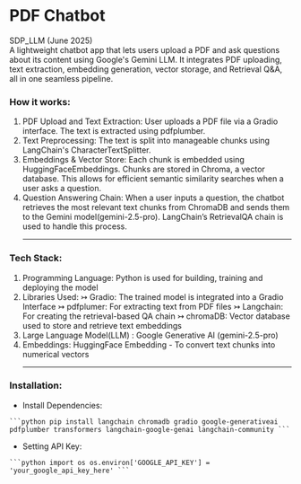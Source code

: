 # PDF Chatbot 

SDP_LLM (June 2025) 
<br>
A lightweight chatbot app that lets users upload a PDF and ask questions about its content using Google's Gemini LLM. It integrates PDF uploading, text extraction, embedding generation, vector storage, and Retrieval Q&A, all in one seamless pipeline.

<b> <h3>How it works: </b></h3>
1. PDF Upload and Text Extraction:
User uploads a PDF file via a Gradio interface. The text is extracted using pdfplumber.
2. Text Preprocessing:
The text is split into manageable chunks using LangChain's CharacterTextSplitter.
3. Embeddings & Vector Store:
Each chunk is embedded using HuggingFaceEmbeddings. Chunks are stored in Chroma, a vector database. This allows for efficient semantic similarity searches when a user asks a question.
4. Question Answering Chain:
When a user inputs a question, the chatbot retrieves the most relevant text chunks from ChromaDB and sends them to the Gemini model(gemini-2.5-pro). LangChain’s RetrievalQA chain is used to handle this process. <hr>

<b> <h3>Tech Stack: </b></h3> 
1. Programming Language: Python is used for building, training and deploying the model
2. Libraries Used:
↣ Gradio: The trained model is integrated into a Gradio Interface
↣ pdfplumer: For extracting text from PDF files
↣ Langchain: For creating the retrieval-based QA chain
↣ chromaDB: Vector database used to store and retrieve text embeddings
3. Large Language Model(LLM) : Google Generative AI (gemini-2.5-pro)
4. Embeddings: HuggingFace Embedding - To convert text chunks into numerical vectors <hr>

<b> <h3>Installation: </b></h3>
- Install Dependencies:
<pre><code>```python pip install langchain chromadb gradio google-generativeai pdfplumber transformers langchain-google-genai langchain-community ```</code></pre>

- Setting API Key:
<pre><code>```python import os os.environ['GOOGLE_API_KEY'] = 'your_google_api_key_here' ```</code></pre>

